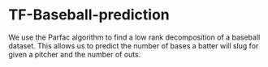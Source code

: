 # TF-Baseball-prediction
We use the Parfac algorithm to find a low rank decomposition of a baseball dataset. This allows us to predict the number of bases a batter will slug for given a pitcher and the number of outs. 
